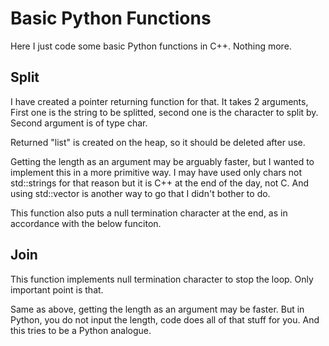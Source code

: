 # Basic Python Functions

Here I just code some basic Python functions in C++. Nothing more.

## Split

I have created a pointer returning function for that. It takes 2 arguments, First one is the string to be splitted, second one is the character to split by. Second argument is of type char.

Returned "list" is created on the heap, so it should be deleted after use.

Getting the length as an argument may be arguably faster, but I wanted to implement this in a more primitive way. I may have used only chars not std::strings for that reason but it is C++ at the end of the day, not C. And using std::vector is another way to go that I didn't bother to do.

This function also puts a null termination character at the end, as in accordance with the below funciton.

## Join

This function implements null termination character to stop the loop. Only important point is that.

Same as above, getting the length as an argument may be faster. But in Python, you do not input the length, code does all of that stuff for you. And this tries to be a Python analogue.
